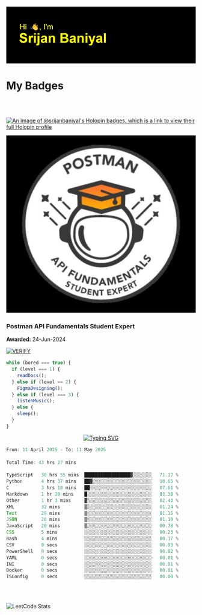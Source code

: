 ![Header](./header.png)

# My Badges

<Br />
<Br />

[![An image of @srijanbaniyal's Holopin badges, which is a link to view their full Holopin profile](https://holopin.me/srijanbaniyal)](https://holopin.io/@srijanbaniyal)

[![Postman API Fundamentals Student Expert](/Postman.jpeg)](https://api.badgr.io/public/assertions/r9BLLy0oTfKJBbkGuDI1zA)

### Postman API Fundamentals Student Expert

**Awarded:** 24-Jun-2024

[![VERIFY](https://img.shields.io/badge/VERIFY-blue)](https://badgecheck.io?url=https%3A%2F%2Fapi.badgr.io%2Fpublic%2Fassertions%2Fr9BLLy0oTfKJBbkGuDI1zA)

```javascript
while (bored === true) {
  if (level === 1) {
    readDocs();
  } else if (level == 2) {
    FigmaDesigning();
  } else if (level === 3) {
    listenMusic();
  } else {
    sleep();
  }
}
```

<p align="center">
  <a href="https://git.io/typing-svg"><img src="https://readme-typing-svg.demolab.com?font=Tilt+Prism&size=30&pause=1000&color=0FF75B&center=true&vCenter=true&width=800&height=80&lines=Time+spent+on+various+Programming+languages" alt="Typing SVG" /></a>
</p>

<!--START_SECTION:waka-->

```TypeScript
From: 11 April 2025 - To: 11 May 2025

Total Time: 43 hrs 27 mins

TypeScript   30 hrs 55 mins  █████████████████▓░░░░░░░   71.17 %
Python       4 hrs 37 mins   ██▓░░░░░░░░░░░░░░░░░░░░░░   10.65 %
C            3 hrs 18 mins   ██░░░░░░░░░░░░░░░░░░░░░░░   07.61 %
Markdown     1 hr 28 mins    █░░░░░░░░░░░░░░░░░░░░░░░░   03.38 %
Other        1 hr 3 mins     ▓░░░░░░░░░░░░░░░░░░░░░░░░   02.43 %
XML          32 mins         ▒░░░░░░░░░░░░░░░░░░░░░░░░   01.24 %
Text         29 mins         ▒░░░░░░░░░░░░░░░░░░░░░░░░   01.15 %
JSON         28 mins         ▒░░░░░░░░░░░░░░░░░░░░░░░░   01.10 %
JavaScript   20 mins         ▒░░░░░░░░░░░░░░░░░░░░░░░░   00.78 %
CSS          5 mins          ░░░░░░░░░░░░░░░░░░░░░░░░░   00.23 %
Bash         4 mins          ░░░░░░░░░░░░░░░░░░░░░░░░░   00.17 %
CSV          0 secs          ░░░░░░░░░░░░░░░░░░░░░░░░░   00.03 %
PowerShell   0 secs          ░░░░░░░░░░░░░░░░░░░░░░░░░   00.02 %
YAML         0 secs          ░░░░░░░░░░░░░░░░░░░░░░░░░   00.01 %
INI          0 secs          ░░░░░░░░░░░░░░░░░░░░░░░░░   00.01 %
Docker       0 secs          ░░░░░░░░░░░░░░░░░░░░░░░░░   00.01 %
TSConfig     0 secs          ░░░░░░░░░░░░░░░░░░░░░░░░░   00.00 %
```

<!--END_SECTION:waka-->

<Br />
<Br />

![LeetCode Stats](https://leetcard.jacoblin.cool/Srijan-Baniyal?theme=dark&font=Rasa&ext=contest)
